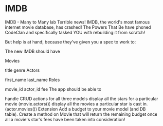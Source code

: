 # IMDB

IMDB - Many to Many lab
Terrible news! IMDB, the world's most famous internet movie database, has crashed! The Powers That Be have phoned CodeClan and specifically tasked YOU with rebuilding it from scratch!

But help is at hand, because they've given you a spec to work to:

The new IMDB should have

Movies

title
genre
Actors

first_name
last_name
Roles

movie_id
actor_id
fee
The app should be able to

handle CRUD actions for all three models
display all the stars for a particular movie (movie.actors())
display all the movies a particular star is cast in. (actor.movies())
Extension
Add a budget to your movie model (and DB table). Create a method on Movie that will return the remaining budget once all a movie's star's fees have been taken into consideration!
